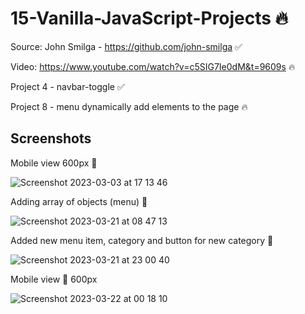 # 15-Vanilla-JavaScript-Projects 🔥

Source: John Smilga - https://github.com/john-smilga ✅

Video: https://www.youtube.com/watch?v=c5SIG7Ie0dM&t=9609s 🔥 

Project 4 - navbar-toggle  ✅

Project 8 - menu dynamically add elements to the page 🔥
  
## Screenshots 

Mobile view 600px 📲

![Screenshot 2023-03-03 at 17 13 46](https://user-images.githubusercontent.com/125808990/222785466-04ea4d10-892e-4331-b58f-39396fe61dba.png)

Adding array of objects (menu) 🤖

![Screenshot 2023-03-21 at 08 47 13](https://user-images.githubusercontent.com/125808990/226768395-7111bb86-ad0c-4453-8c1e-d97ce9ad46de.png)

Added new menu item, category and button for new category 🤖

![Screenshot 2023-03-21 at 23 00 40](https://user-images.githubusercontent.com/125808990/226769487-51e18510-c672-424d-89f3-a8dbffc65b2d.png)

Mobile view 📲 600px

![Screenshot 2023-03-22 at 00 18 10](https://user-images.githubusercontent.com/125808990/226770592-0ae5d884-9e86-4aac-aeda-18991f09ef38.png)




